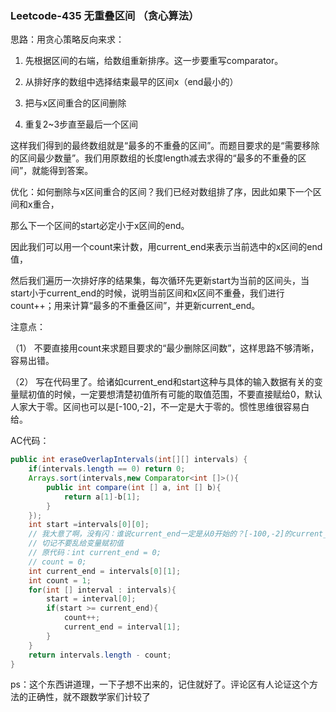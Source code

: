 ### Leetcode-435 无重叠区间 （贪心算法）

思路：用贪心策略反向来求：

1.  先根据区间的右端，给数组重新排序。这一步要重写comparator。

2.  从排好序的数组中选择结束最早的区间x（end最小的）

3.  把与x区间重合的区间删除

4.  重复2~3步直至最后一个区间

   这样我们得到的最终数组就是“最多的不重叠的区间”。而题目要求的是“需要移除的区间最少数量”。我们用原数组的长度length减去求得的“最多的不重叠的区间”，就能得到答案。

   优化：如何删除与x区间重合的区间？我们已经对数组排了序，因此如果下一个区间和x重合，

   那么下一个区间的start必定小于x区间的end。

   因此我们可以用一个count来计数，用current_end来表示当前选中的x区间的end值，

   然后我们遍历一次排好序的结果集，每次循环先更新start为当前的区间头，当start小于current_end的时候，说明当前区间和x区间不重叠，我们进行count++；用来计算“最多的不重叠区间”，并更新current_end。

   注意点：

   （1） 不要直接用count来求题目要求的“最少删除区间数”，这样思路不够清晰，容易出错。

   （2） 写在代码里了。给诸如current_end和start这种与具体的输入数据有关的变量赋初值的时候，一定要想清楚初值所有可能的取值范围，不要直接赋给0，默认人家大于零。区间也可以是[-100,-2]，不一定是大于零的。惯性思维很容易白给。

   AC代码：

   ```java
   public int eraseOverlapIntervals(int[][] intervals) {
       if(intervals.length == 0) return 0;
       Arrays.sort(intervals,new Comparator<int []>(){
           public int compare(int [] a, int [] b){
               return a[1]-b[1];
           }
       });
       int start =intervals[0][0];
       // 我大意了啊，没有闪：谁说current_end一定是从0开始的？[-100,-2]的current_end是小于0的。
       // 切记不要乱给变量赋初值
       // 原代码：int current_end = 0;
       // count = 0;
       int current_end = intervals[0][1];
       int count = 1;
       for(int [] interval : intervals){
           start = interval[0];
           if(start >= current_end){
               count++;
               current_end = interval[1];
           }
       }
       return intervals.length - count;
   }
   ```

ps：这个东西讲道理，一下子想不出来的，记住就好了。评论区有人论证这个方法的正确性，就不跟数学家们计较了

